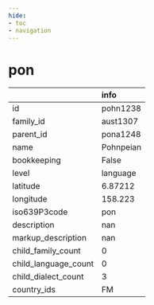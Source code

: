 ```yaml
---
hide:
- toc
- navigation
---
```

# pon
|                      | info      |
|:---------------------|:----------|
| id                   | pohn1238  |
| family_id            | aust1307  |
| parent_id            | pona1248  |
| name                 | Pohnpeian |
| bookkeeping          | False     |
| level                | language  |
| latitude             | 6.87212   |
| longitude            | 158.223   |
| iso639P3code         | pon       |
| description          | nan       |
| markup_description   | nan       |
| child_family_count   | 0         |
| child_language_count | 0         |
| child_dialect_count  | 3         |
| country_ids          | FM        |